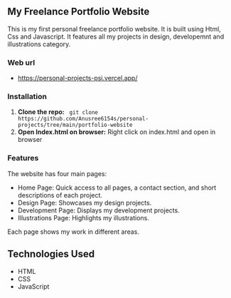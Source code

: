 
## My Freelance Portfolio Website
This is my first personal freelance portfolio website. It is built using Html, Css and Javascript. It features all my projects in design, developemnt and illustrations category.

### Web url
- https://personal-projects-psi.vercel.app/
### Installation
1. **Clone the repo:** ` git clone https://github.com/Anusree6154s/personal-projects/tree/main/portfolio-website`
2. **Open Index.html on browser:** Right click on index.html and open in browser

### Features
 The website has four main pages:
- Home Page: Quick access to all pages, a contact section, and short descriptions of each project.
- Design Page: Showcases my design projects.
- Development Page: Displays my development projects.
- Illustrations Page: Highlights my illustrations.
  
Each page shows my work in different areas.

## Technologies Used
   - HTML
   - CSS
   - JavaScript

